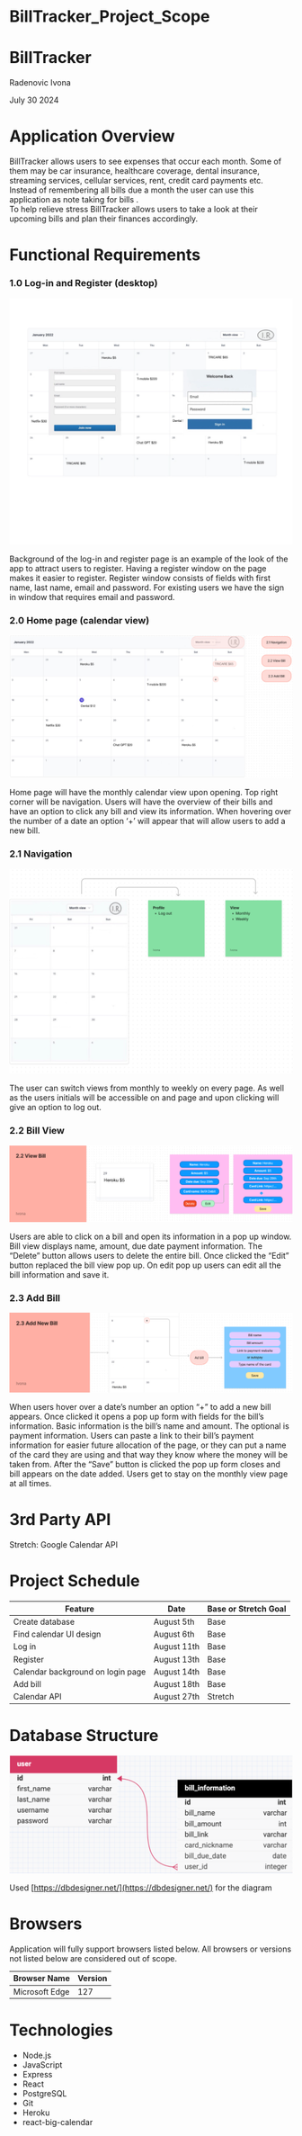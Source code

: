 # BillTracker_Project_Scope

# BillTracker

Radenovic Ivona

July 30 2024

# Application Overview

BillTracker allows users to see expenses that occur each month. Some of them may be car insurance, healthcare coverage, dental insurance, streaming services, cellular services, rent, credit card payments etc. Instead of remembering all bills due a month the user can use this application as note taking for bills .   
To help relieve stress BillTracker allows users to take a look at their upcoming bills and plan their finances accordingly.

# Functional Requirements

### 1.0 Log-in and Register (desktop)

![Log-in and Register](WelcomePage.jpeg)

Background of the log-in and register page is an example of the look of the app to attract users to register. Having a register window on the page makes it easier to register. Register window consists of fields with first name, last name, email and password. For existing users we have the sign in window that requires email and password.

### 2.0 Home page (calendar view)

![Home Page](HomePage.jpg)

Home page will have the monthly calendar view upon opening. Top right corner will be navigation. Users will have the overview of their bills and have an option to click any bill and view its information. When hovering over the number of a date an option ‘+’ will appear that will allow users to add a new bill.

### 2.1 Navigation

![Navigation](Navigation.jpg)

The user can switch views from monthly to weekly on every page. As well as the users initials will be accessible on and page and upon clicking will give an option to log out.  

### 2.2 Bill View

![Bill View](BillView.jpg)

Users are able to click on a bill and open its information in a pop up window. Bill view displays name, amount, due date payment information. The “Delete” button allows users to delete the entire bill. Once clicked the “Edit” button replaced the bill view pop up. On edit pop up users can edit all the bill information and save it.

### 2.3 Add Bill

![Add Bill Future](AddBill.jpg)

When users hover over a date’s number an option “+” to add a new bill appears. Once clicked it opens a pop up form with fields for the bill’s information. Basic information is the bill’s name and amount. The optional is payment information. Users can paste a link to their bill’s payment information for easier future allocation of the page, or they can put a name of the card they are using and that way they know where the money will be taken from. After the “Save” button is clicked the pop up form closes and bill appears on the date added. Users get to stay on the monthly view page at all times.

# 3rd Party API

Stretch: Google Calendar API

# Project Schedule

| Feature | Date | Base or Stretch Goal |
| ----- | ----- | ----- |
| Create database | August 5th | Base |
| Find calendar UI design | August 6th | Base |
| Log in | August 11th | Base |
| Register | August 13th | Base |
| Calendar background on login page | August 14th | Base |
| Add bill  | August 18th | Base |
| Calendar API | August 27th | Stretch |

# Database Structure

![Database Structure](DatabaseStructure.png)

Used [https://dbdesigner.net/](https://dbdesigner.net/) for the diagram

# Browsers

Application will fully support browsers listed below. All browsers or versions not listed below are considered out of scope.

| Browser Name | Version |
| :---- | :---- |
| Microsoft Edge | 127 |

# Technologies

* Node.js
* JavaScript
* Express
* React
* PostgreSQL
* Git
* Heroku
* react-big-calendar



